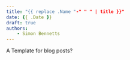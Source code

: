 ```yaml
---
title: "{{ replace .Name "-" " " | title }}"
date: {{ .Date }}
draft: true
authors:
    - Simon Bennetts
---
```


A Template for blog posts?
